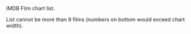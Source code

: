 IMDB Film chart list. 

List cannot be more than 9 films (numbers on bottom would exceed chart width).

